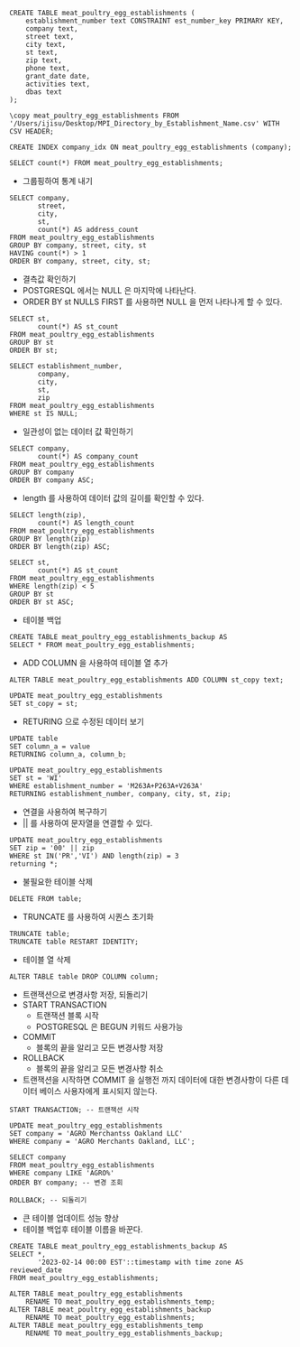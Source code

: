 
```
CREATE TABLE meat_poultry_egg_establishments (
    establishment_number text CONSTRAINT est_number_key PRIMARY KEY,
    company text,
    street text,
    city text,
    st text,
    zip text,
    phone text,
    grant_date date,
    activities text,
    dbas text
);

\copy meat_poultry_egg_establishments FROM '/Users/ijisu/Desktop/MPI_Directory_by_Establishment_Name.csv' WITH CSV HEADER;

CREATE INDEX company_idx ON meat_poultry_egg_establishments (company);

SELECT count(*) FROM meat_poultry_egg_establishments;
```

* 그룹핑하여 통계 내기

```
SELECT company,
       street,
       city,
       st,
       count(*) AS address_count
FROM meat_poultry_egg_establishments
GROUP BY company, street, city, st
HAVING count(*) > 1
ORDER BY company, street, city, st;
```

* 결측값 확인하기
* POSTGRESQL 에서는 NULL 은 마지막에 나타난다.
* ORDER BY st NULLS FIRST 를 사용하면 NULL 을 먼저 나타나게 할 수 있다.
```
SELECT st,
       count(*) AS st_count
FROM meat_poultry_egg_establishments
GROUP BY st
ORDER BY st;

SELECT establishment_number,
       company,
       city,
       st,
       zip
FROM meat_poultry_egg_establishments
WHERE st IS NULL;
```

* 일관성이 없는 데이터 값 확인하기

```
SELECT company,
       count(*) AS company_count
FROM meat_poultry_egg_establishments
GROUP BY company
ORDER BY company ASC;
```

* length 를 사용하여 데이터 값의 길이를 확인할 수 있다.

```
SELECT length(zip),
       count(*) AS length_count
FROM meat_poultry_egg_establishments
GROUP BY length(zip)
ORDER BY length(zip) ASC;

SELECT st,
       count(*) AS st_count
FROM meat_poultry_egg_establishments
WHERE length(zip) < 5
GROUP BY st
ORDER BY st ASC;
```

* 테이블 백업

```
CREATE TABLE meat_poultry_egg_establishments_backup AS
SELECT * FROM meat_poultry_egg_establishments;
```

* ADD COLUMN 을 사용하여 테이블 열 추가

```
ALTER TABLE meat_poultry_egg_establishments ADD COLUMN st_copy text;

UPDATE meat_poultry_egg_establishments
SET st_copy = st;
```

* RETURING 으로 수정된 데이터 보기

```
UPDATE table
SET column_a = value
RETURNING column_a, column_b;

UPDATE meat_poultry_egg_establishments
SET st = 'WI'
WHERE establishment_number = 'M263A+P263A+V263A'
RETURNING establishment_number, company, city, st, zip;
```

* 연결을 사용하여 복구하기
* || 를 사용하여 문자열을 연결할 수 있다.

```
UPDATE meat_poultry_egg_establishments
SET zip = '00' || zip
WHERE st IN('PR','VI') AND length(zip) = 3
returning *;
```

* 불필요한 테이블 삭제

```
DELETE FROM table;
```

* TRUNCATE 를 사용하여 시퀀스 초기화

```
TRUNCATE table;
TRUNCATE table RESTART IDENTITY;
```

* 테이블 열 삭제
```
ALTER TABLE table DROP COLUMN column;
```

* 트랜잭션으로 변경사항 저장, 되돌리기
* START TRANSACTION
  * 트랜잭션 블록 시작
  * POSTGRESQL 은 BEGUN 키워드 사용가능
* COMMIT
  * 블록의 끝을 알리고 모든 변경사항 저장
* ROLLBACK
  * 블록의 끝을 알리고 모든 변경사항 취소
* 트랜잭션을 시작하면 COMMIT 을 실행전 까지 데이터에 대한 변경사항이 다른 데이터 베이스 사용자에게 표시되지 않는다.
```
START TRANSACTION; -- 트랜잭션 시작

UPDATE meat_poultry_egg_establishments
SET company = 'AGRO Merchantss Oakland LLC'
WHERE company = 'AGRO Merchants Oakland, LLC';

SELECT company
FROM meat_poultry_egg_establishments
WHERE company LIKE 'AGRO%'
ORDER BY company; -- 변경 조회

ROLLBACK; -- 되돌리기
```

* 큰 테이블 업데이트 성능 향상
* 테이블 백업후 테이블 이름을 바꾼다.
```
CREATE TABLE meat_poultry_egg_establishments_backup AS
SELECT *,
       '2023-02-14 00:00 EST'::timestamp with time zone AS reviewed_date
FROM meat_poultry_egg_establishments;

ALTER TABLE meat_poultry_egg_establishments
    RENAME TO meat_poultry_egg_establishments_temp;
ALTER TABLE meat_poultry_egg_establishments_backup
    RENAME TO meat_poultry_egg_establishments;
ALTER TABLE meat_poultry_egg_establishments_temp
    RENAME TO meat_poultry_egg_establishments_backup;
```
